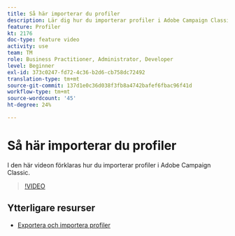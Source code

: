 ```yaml
---
title: Så här importerar du profiler
description: Lär dig hur du importerar profiler i Adobe Campaign Classic
feature: Profiler
kt: 2176
doc-type: feature video
activity: use
team: TM
role: Business Practitioner, Administrator, Developer
level: Beginner
exl-id: 373c0247-fd72-4c36-b2d6-cb758dc72492
translation-type: tm+mt
source-git-commit: 137d1e0c36d038f3fb8a4742bafef6fbac96f41d
workflow-type: tm+mt
source-wordcount: '45'
ht-degree: 24%

---
```


# Så här importerar du profiler

I den här videon förklaras hur du importerar profiler i Adobe Campaign Classic.

>[!VIDEO](https://video.tv.adobe.com/v/25608?quality=12)

## Ytterligare resurser

- [Exportera och importera profiler](https://docs.adobe.com/content/help/en/campaign-classic/using/getting-started/profile-management/exporting-and-importing-profiles.html)
